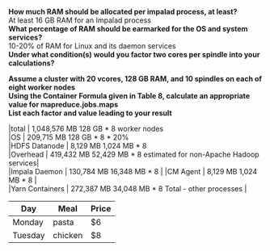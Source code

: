 <strong>How much RAM should be allocated per impalad process, at least?</strong>  
At least 16 GB RAM for an Impalad process  
<strong>What percentage of RAM should be earmarked for the OS and system services?</strong>  
10-20% of RAM for Linux and its daemon services  
<strong>Under what condition(s) would you factor two cores per spindle into your calculations?</strong>  

<strong>Assume a cluster with 20 vcores, 128 GB RAM, and 10 spindles on each of eight worker nodes</strong>  
<strong>Using the Container Formula given in Table 8, calculate an appropriate value for mapreduce.jobs.maps</strong>  
<strong>List each factor and value leading to your result</strong>  



|total           | 1,048,576 MB      128 GB * 8 worker nodes  
|OS              |   209,715 MB      128 GB * 8 * 20%  
|HDFS Datanode   |     8,129 MB    1,024 MB * 8  
|Overhead        |   419,432 MB   52,429 MB * 8 estimated for non-Apache Hadoop services|  
|Impala Daemon   |   130,784 MB   16,348 MB * 8                                         |
|CM Agent        |     8,129 MB    1,024 MB * 8                                         |  
|Yarn Containers |   272,387 MB   34,048 MB * 8 Total - other processes                 |  

| Day     | Meal    | Price |
| --------|---------|-------|
| Monday  | pasta   | $6    |
| Tuesday | chicken | $8    |
